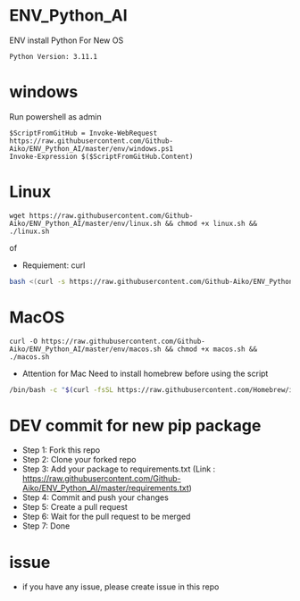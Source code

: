 # ENV_Python_AI
 ENV install Python For New OS

```
Python Version: 3.11.1
```


# windows 
Run powershell as admin
```
$ScriptFromGitHub = Invoke-WebRequest https://raw.githubusercontent.com/Github-Aiko/ENV_Python_AI/master/env/windows.ps1
Invoke-Expression $($ScriptFromGitHub.Content)
```

# Linux
```
wget https://raw.githubusercontent.com/Github-Aiko/ENV_Python_AI/master/env/linux.sh && chmod +x linux.sh && ./linux.sh
```

of 
- Requiement: curl

```bash
bash <(curl -s https://raw.githubusercontent.com/Github-Aiko/ENV_Python_AI/master/env/linux.sh)
```

# MacOS
```
curl -O https://raw.githubusercontent.com/Github-Aiko/ENV_Python_AI/master/env/macos.sh && chmod +x macos.sh && ./macos.sh
```

- Attention for Mac
Need to install homebrew before using the script
``` bash
/bin/bash -c "$(curl -fsSL https://raw.githubusercontent.com/Homebrew/install/HEAD/install.sh)"
```


# DEV commit for new pip package
- Step 1: Fork this repo
- Step 2: Clone your forked repo
- Step 3: Add your package to requirements.txt (Link : https://raw.githubusercontent.com/Github-Aiko/ENV_Python_AI/master/requirements.txt)
- Step 4: Commit and push your changes
- Step 5: Create a pull request
- Step 6: Wait for the pull request to be merged
- Step 7: Done

# issue 
- if you have any issue, please create issue in this repo